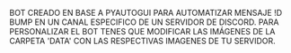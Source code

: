 BOT CREADO EN BASE A PYAUTOGUI PARA AUTOMATIZAR MENSAJE !D BUMP EN UN CANAL ESPECIFICO DE UN SERVIDOR DE DISCORD.
PARA PERSONALIZAR EL BOT TENES QUE MODIFICAR LAS IMÁGENES DE LA CARPETA 'DATA' CON LAS RESPECTIVAS IMAGENES DE TU SERVIDOR.